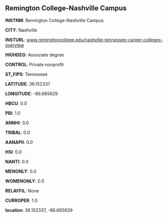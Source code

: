 
Remington College-Nashville Campus
---
**INSTNM**: Remington College-Nashville Campus

**CITY**: Nashville

**INSTURL**: www.remingtoncollege.edu/nashville-tennessee-career-colleges-overview

**HIGHDEG**: Associate degree

**CONTROL**: Private nonprofit

**ST_FIPS**: Tennessee

**LATITUDE**: 36.152337

**LONGITUDE**: -86.665629

**HBCU**: 0.0

**PBI**: 1.0

**ANNHI**: 0.0

**TRIBAL**: 0.0

**AANAPII**: 0.0

**HSI**: 0.0

**NANTI**: 0.0

**MENONLY**: 0.0

**WOMENONLY**: 0.0

**RELAFFIL**: None

**CURROPER**: 1.0

**location**: 36.152337, -86.665629